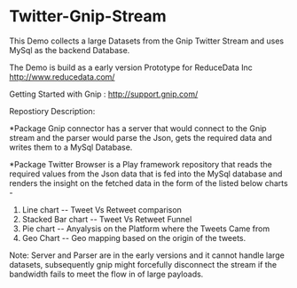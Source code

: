 Twitter-Gnip-Stream
===================

This Demo collects a large Datasets from the Gnip Twitter Stream and uses MySql as the backend Database.

The Demo is build as a early version Prototype for ReduceData Inc http://www.reducedata.com/

Getting Started with Gnip : http://support.gnip.com/

Repostiory Description:

*Package Gnip connector has a server that would connect to the Gnip stream and the parser would parse the Json, gets the required data and writes them to a  MySql Database.

*Package Twitter Browser is a Play framework repository that reads the required values from the Json data that is fed into the MySql database and renders the insight on the fetched data in the form of the listed below charts - 

1) Line chart -- Tweet Vs Retweet comparison
2) Stacked Bar chart -- Tweet Vs Retweet Funnel
3) Pie chart -- Anyalysis on the Platform where the Tweets Came from
4) Geo Chart -- Geo mapping based on the origin of the tweets.


Note:  Server and Parser are in the early versions and it cannot handle large datasets, subsequently gnip might forcefully disconnect the stream if the bandwidth fails to meet the flow in of large payloads.

